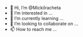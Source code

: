 - 👋 Hi, I’m @MickiIracheta
- 👀 I’m interested in ...
- 🌱 I’m currently learning ...
- 💞️ I’m looking to collaborate on ...
- 📫 How to reach me ...

<!---
MickiIracheta/MickiIracheta is a ✨ special ✨ repository because its `README.md` (this file) appears on your GitHub profile.
You can click the Preview link to take a look at your changes.
--->
